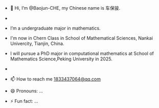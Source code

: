 - 👋 Hi, I’m @Baojun-CHE, my Chinese name is 车保骏.
-
- I’m a undergraduate major in mathematics.
- I'm now in Chern Class in School of Mathematical Sciences, Nankai Univercity, Tianjin, China. 
- I will pursue a PhD major in computational mathematics at School of Mathematics Science,Peking University in 2025.

-
- 📫 How to reach me 1833437064@qq.com
- 😄 Pronouns: ...
- ⚡ Fun fact: ...

<!---
Baojun-CHE/Baojun-CHE is a ✨ special ✨ repository because its `README.md` (this file) appears on your GitHub profile.
You can click the Preview link to take a look at your changes.
--->
